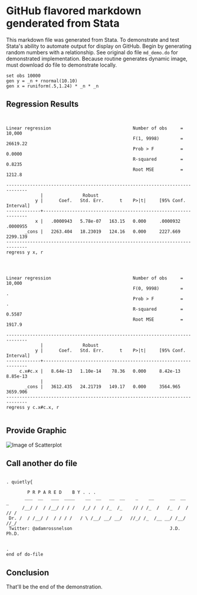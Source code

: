 # GitHub flavored markdown genderated from Stata
This markdown file was generated from Stata. To demonstrate and
test Stata's ability to automate output for display on GitHub.
Begin by generating random numbers with a relationship. See 
original do file `md_demo.do` for demonstrated implementation.
Because routine generates dynamic image, must download do file 
to demonstrate locally.
```
set obs 10000
gen y = _n + rnormal(10.10)
gen x = runiform(.5,1.24) * _n * _n
```
## Regression Results
```
 

Linear regression                               Number of obs     =     10,000
                                                F(1, 9998)        =   26619.22
                                                Prob > F          =     0.0000
                                                R-squared         =     0.8235
                                                Root MSE          =     1212.8

------------------------------------------------------------------------------
             |               Robust
           y |      Coef.   Std. Err.      t    P>|t|     [95% Conf. Interval]
-------------+----------------------------------------------------------------
           x |   .0000943   5.78e-07   163.15   0.000     .0000932    .0000955
       _cons |   2263.404   18.23019   124.16   0.000     2227.669    2299.139
------------------------------------------------------------------------------
regress y x, r
 
```
```
 

Linear regression                               Number of obs     =     10,000
                                                F(0, 9998)        =          .
                                                Prob > F          =          .
                                                R-squared         =     0.5587
                                                Root MSE          =     1917.9

------------------------------------------------------------------------------
             |               Robust
           y |      Coef.   Std. Err.      t    P>|t|     [95% Conf. Interval]
-------------+----------------------------------------------------------------
     c.x#c.x |   8.64e-13   1.10e-14    78.36   0.000     8.42e-13    8.85e-13
             |
       _cons |   3612.435   24.21719   149.17   0.000     3564.965    3659.906
------------------------------------------------------------------------------
regress y c.x#c.x, r
 
```
## Provide Graphic
![Image of Scatterplot](graphic.png)
## Call another do file
```

. quietly{
 
        P R P A R E D    B Y . . .
       ___  __   ___  ____    __  __   __  __    _    __      __  __   _
      /__/ /  / /__/ / / /   /_/ /  / /_  /_    // / /_  /   /_  /  / // /
 Dr. /  / /__/ /  / / / /   / \ /__/ __/ __/   //_/ /_  /__ __/ /__/ //_/
 Twitter: @adamrossnelson                                     J.D. Ph.D.
 

. 
end of do-file
```
## Conclusion
That'll be the end of the demonstration.

